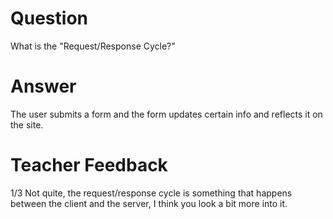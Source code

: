 # Question

What is the "Request/Response Cycle?"

# Answer
The user submits a form and the form updates certain info and reflects it on the site.

# Teacher Feedback
1/3
Not quite, the request/response cycle is something that happens between the client and the server, I think you look a bit more into it. 